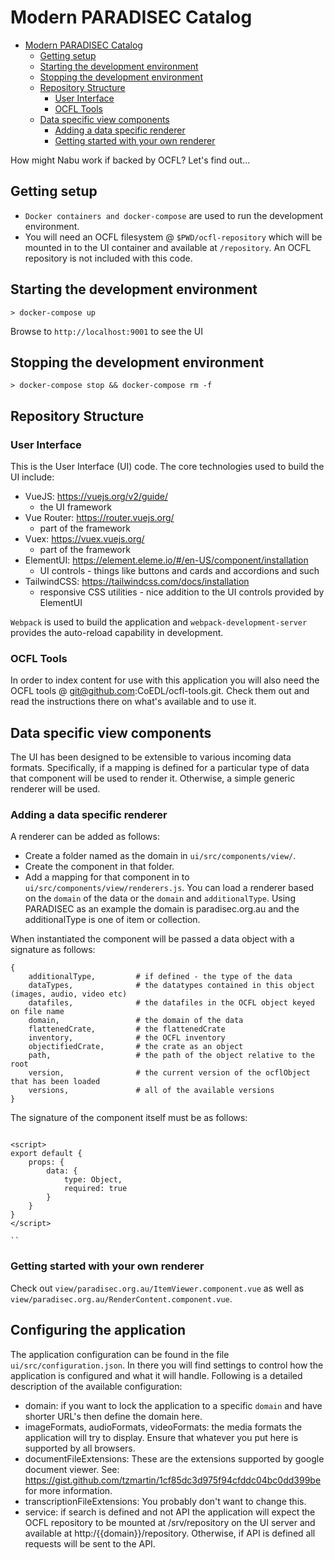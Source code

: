 # Modern PARADISEC Catalog

-   [Modern PARADISEC Catalog](#modern-paradisec-catalog)
    -   [Getting setup](#getting-setup)
    -   [Starting the development environment](#starting-the-development-environment)
    -   [Stopping the development environment](#stopping-the-development-environment)
    -   [Repository Structure](#repository-structure)
        -   [User Interface](#user-interface)
        -   [OCFL Tools](#ocfl-tools)
    -   [Data specific view components](#data-specific-view-components)
        -   [Adding a data specific renderer](#adding-a-data-specific-renderer)
        -   [Getting started with your own renderer](#getting-started-with-your-own-renderer)

How might Nabu work if backed by OCFL? Let's find out...

## Getting setup

-   `Docker containers and docker-compose` are used to run the development environment.
-   You will need an OCFL filesystem @ `$PWD/ocfl-repository` which will be mounted in to the UI container and available at `/repository`. An OCFL repository is not included with this code.

## Starting the development environment

```
> docker-compose up
```

Browse to `http://localhost:9001` to see the UI

## Stopping the development environment

```
> docker-compose stop && docker-compose rm -f
```

## Repository Structure

### User Interface

This is the User Interface (UI) code. The core technologies used to build the UI include:

-   VueJS: https://vuejs.org/v2/guide/
    -   the UI framework
-   Vue Router: https://router.vuejs.org/
    -   part of the framework
-   Vuex: https://vuex.vuejs.org/
    -   part of the framework
-   ElementUI: https://element.eleme.io/#/en-US/component/installation
    -   UI controls - things like buttons and cards and accordions and such
-   TailwindCSS: https://tailwindcss.com/docs/installation
    -   responsive CSS utilities - nice addition to the UI controls provided by ElementUI

`Webpack` is used to build the application and `webpack-development-server` provides the auto-reload capability in development.

### OCFL Tools

In order to index content for use with this application you will also need the OCFL tools @ git@github.com:CoEDL/ocfl-tools.git. Check them out and read the instructions there on what's available and to use it.

## Data specific view components

The UI has been designed to be extensible to various incoming data formats. Specifically, if a mapping is defined for a particular type of data that component will be used to render it. Otherwise, a simple
generic renderer will be used.

### Adding a data specific renderer

A renderer can be added as follows:

-   Create a folder named as the domain in `ui/src/components/view/`.
-   Create the component in that folder.
-   Add a mapping for that component in to `ui/src/components/view/renderers.js`. You can load a renderer based on the `domain` of the data or the `domain` and `additionalType`. Using PARADISEC as an example the domain is paradisec.org.au and the additionalType is one of item or collection.

When instantiated the component will be passed a data object with a signature as follows:

```
{
    additionalType,         # if defined - the type of the data
    dataTypes,              # the datatypes contained in this object (images, audio, video etc)
    datafiles,              # the datafiles in the OCFL object keyed on file name
    domain,                 # the domain of the data
    flattenedCrate,         # the flattenedCrate
    inventory,              # the OCFL inventory
    objectifiedCrate,       # the crate as an object
    path,                   # the path of the object relative to the root
    version,                # the current version of the ocflObject that has been loaded
    versions,               # all of the available versions
}
```

The signature of the component itself must be as follows:

```

<script>
export default {
    props: {
        data: {
            type: Object,
            required: true
        }
    }
}
</script>

``
```

### Getting started with your own renderer

Check out `view/paradisec.org.au/ItemViewer.component.vue` as well as `view/paradisec.org.au/RenderContent.component.vue`.

## Configuring the application

The application configuration can be found in the file `ui/src/configuration.json`. In there you will find settings to control how the application is configured and what it will handle. Following is a detailed description of the available configuration:

-   domain: if you want to lock the application to a specific `domain` and have shorter URL's then define the domain here.
-   imageFormats, audioFormats, videoFormats: the media formats the application will try to display. Ensure that whatever you put here is supported by all browsers.
-   documentFileExtensions: These are the extensions supported by google document viewer. See: https://gist.github.com/tzmartin/1cf85dc3d975f94cfddc04bc0dd399be for more information.
-   transcriptionFileExtensions: You probably don't want to change this.
-   service: if search is defined and not API the application will expect the OCFL repository to be mounted at /srv/repository on the UI server and available at http:/{{domain}}/repository. Otherwise, if API is defined all requests will be sent to the API. <!-- TODO: not yet implemented   -->
